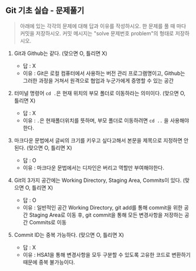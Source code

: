 ## Git 기초 실습 - 문제풀기

> 아래에 있는 각각의 문제에 대해 답과 이유를 작성하시오.
> 한 문제를 풀 때 마다 커밋을 저장하시오. 커밋 메시지는 "solve 문제번호 problem"의 형태로 저장하시오.



1. Git과 Github는 같다. (맞으면 O, 틀리면 X)

   - 답 : X
   - 이유 : Git은 로컬 컴퓨터에서 사용하는 버전 관리 프로그램명이고, Github는 그러한 과정을 거쳐서 원격으로  협업과 누군가에게 증명할 수 있는 공간

   

2. 터미널 명령어 `cd .`은 현재 위치의 부모 폴더로 이동하라는 의미이다. (맞으면 O, 틀리면 X)

   - 답 : X
   - 이유 : ``.``은 현재폴더위치를 뜻하며, 부모 폴더로 이동하려면 ``cd ..`` 을 사용해야한다.



3. 마크다운 문법에서 글씨의 크기를 키우고 싶다고해서 본문을 제목으로 지정하면 안된다. (맞으면 O, 틀리면 X)
   - 답 : O
   - 이유 : 마크다운 문법에서는 디자인은 버리고 역할만 부여해야한다.



4. Git의 3가지 공간에는 Working Directory, Staging Area, Commits이 있다. (맞으면 O, 틀리면 X)
   - 답 : O
   - 이유 : 일반적인 공간 Working Directory, git add를 통해 commit을 위한 공간 Staging Area로 이동 후, git commit을 통해 모든 변경사항을 저장하는 공간 Commits로 이동



5. Commit ID는 중복 가능하다. (맞으면 O, 틀리면 X)
   - 답 : X
   - 이유 : HSA1을 통해 변경사항을 모두 구분할 수 있도록 고유한 코드로 변환하기 때문에 중복 불가능이다.